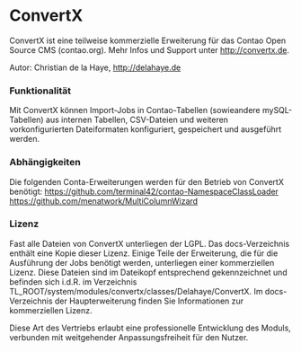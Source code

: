 # ConvertX

ConvertX ist eine teilweise kommerzielle Erweiterung für das Contao Open Source CMS (contao.org).
Mehr Infos und Support unter http://convertx.de.

Autor: Christian de la Haye, http://delahaye.de


### Funktionalität

Mit ConvertX können Import-Jobs in Contao-Tabellen (sowieandere mySQL-Tabellen) aus internen Tabellen, CSV-Dateien und
weiteren vorkonfigurierten Dateiformaten konfiguriert, gespeichert und ausgeführt werden.


### Abhängigkeiten

Die folgenden Conta-Erweiterungen werden für den Betrieb von ConvertX benötigt:
https://github.com/terminal42/contao-NamespaceClassLoader
https://github.com/menatwork/MultiColumnWizard


### Lizenz

Fast alle Dateien von ConvertX unterliegen der LGPL. Das docs-Verzeichnis enthält eine Kopie dieser Lizenz. Einige
Teile der Erweiterung, die für die Ausführung der Jobs benötigt werden, unterliegen einer kommerziellen Lizenz. Diese
Dateien sind im Dateikopf entsprechend gekennzeichnet und befinden sich i.d.R. im Verzeichnis
TL_ROOT/system/modules/convertx/classes/Delahaye/ConvertX. Im docs-Verzeichnis der Haupterweiterung finden Sie
Informationen zur kommerziellen Lizenz.

Diese Art des Vertriebs erlaubt eine professionelle Entwicklung des Moduls, verbunden mit weitgehender
Anpassungsfreiheit für den Nutzer.